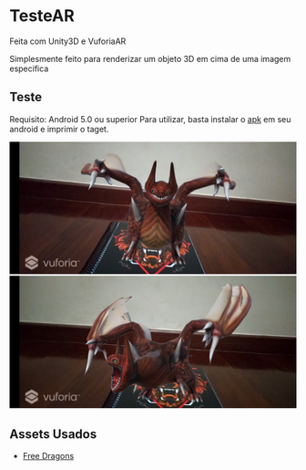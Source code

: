 # TesteAR

Feita com Unity3D e VuforiaAR

Simplesmente feito para renderizar um objeto 3D em cima de uma imagem especifica

## Teste

Requisito: Android 5.0 ou superior
Para utilizar, basta instalar o [apk][l1] em seu android e imprimir o taget.

![Screen](/Images-github/1.png)
![Screen](/Images-github/2.png)

## Assets Usados

 - [Free Dragons][l2]
 
   [l1]: </TesteAR.apk>
   [l2]: <https://assetstore.unity.com/packages/3d/characters/creatures/dragon-the-terror-bringer-and-dragon-boar-77121>
 